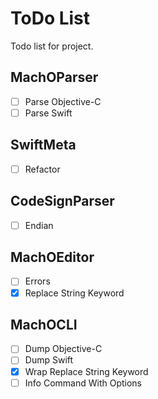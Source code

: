 # ToDo List

Todo list for project.

## MachOParser

- [ ] Parse Objective-C
- [ ] Parse Swift

## SwiftMeta

- [ ] Refactor

## CodeSignParser

- [ ] Endian

## MachOEditor

- [ ] Errors
- [x] Replace String Keyword

## MachOCLI

- [ ] Dump Objective-C
- [ ] Dump Swift
- [x] Wrap Replace String Keyword
- [ ] Info Command With Options
